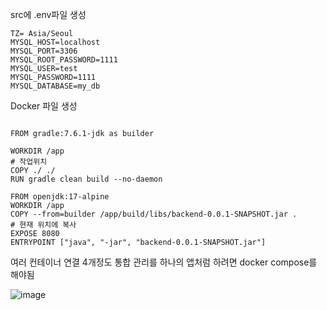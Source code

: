---
---

src에 .env파일 생성
```.env
TZ= Asia/Seoul
MYSQL_HOST=localhost
MYSQL_PORT=3306
MYSQL_ROOT_PASSWORD=1111
MYSQL_USER=test
MYSQL_PASSWORD=1111
MYSQL_DATABASE=my_db
```
Docker 파일 생성
```dockfile\

FROM gradle:7.6.1-jdk as builder
 
WORKDIR /app 
# 작업위치
COPY ./ ./ 
RUN gradle clean build --no-daemon

FROM openjdk:17-alpine
WORKDIR /app
COPY --from=builder /app/build/libs/backend-0.0.1-SNAPSHOT.jar .
# 현재 위치에 복사 
EXPOSE 8080
ENTRYPOINT ["java", "-jar", "backend-0.0.1-SNAPSHOT.jar"]

```

여러 컨테이너 연결 4개정도 통합
관리를 하나의 앱처럼 하려면 docker compose를 해야됨

![image](/assets/img/2025-03-21-Docker-Compose-4개/Pasted-image-20240826120828.png)

